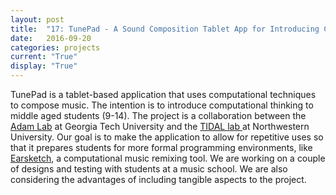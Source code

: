 ```yaml
---
layout: post
title:  "17: TunePad - A Sound Composition Tablet App for Introducing Computational Thinking"
date:   2016-09-20
categories: projects
current: "True"
display: "True"
---
```


<!-- <h2> A Sound Composition Tablet App for Introducing Computational Thinking </h2> -->

TunePad is a tablet-based application that uses computational techniques to compose music. The intention is to introduce computational thinking to middle aged students (9-14). The project is a collaboration between the <a href="http://adamlab.gatech.edu/">Adam Lab</a> at Georgia Tech University and the <a href="http://tidal.northwestern.edu/"> TIDAL lab </a> at Northwestern University. Our goal is to make the application to allow for repetitive uses so that it prepares students for more formal programming environments, like <a href="http://earsketch.gatech.edu/landing/#/">Earsketch</a>, a computational music remixing tool. We are working on a couple of designs and testing with students at a music school. We are also considering the advantages of including tangible aspects to the project.